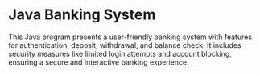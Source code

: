  # Java Banking System

This Java program presents a user-friendly banking system with features for authentication, deposit, withdrawal, and balance check. It includes security measures like limited login attempts and account blocking, ensuring a secure and interactive banking experience.
